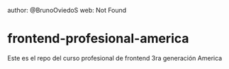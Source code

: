 author: @BrunoOviedoS
web: Not Found

frontend-profesional-america
============================

Este es el repo del curso profesional de frontend 3ra generación America
